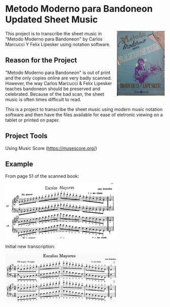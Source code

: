# Metodo Moderno para Bandoneon Updated Sheet Music
<img src="images/Metodo Moderno para Bandoneon.jpg" width="30%" align="right">

This project is to transcribe the sheet music in "Metodo Moderno para Bandoneon" by Carlos Marcucci Y Felix Lipesker using notation software.

## Reason for the Project
"Metodo Moderno para Bandoneon" is out of print and the only copies online are very badly scanned. However, the way Carlos Marcucci & Felix Lipesker teaches bandoneon should be preserved and celebrated. Because of the bad scan, the sheet music is often times difficult to read. 

This is a project to transcribe the sheet music using modern music notation software and then have the files available for ease of eletronic viewing on a tablet or printed on paper.

## Project Tools
Using Music Score (https://musescore.org/)

## Example
From page 51 of the scanned book:

<img src="images/Example of Scanned Page.png" width="70%">

Initial new transcription:

<img src="images/Example of new transcription.png" width="70%">
